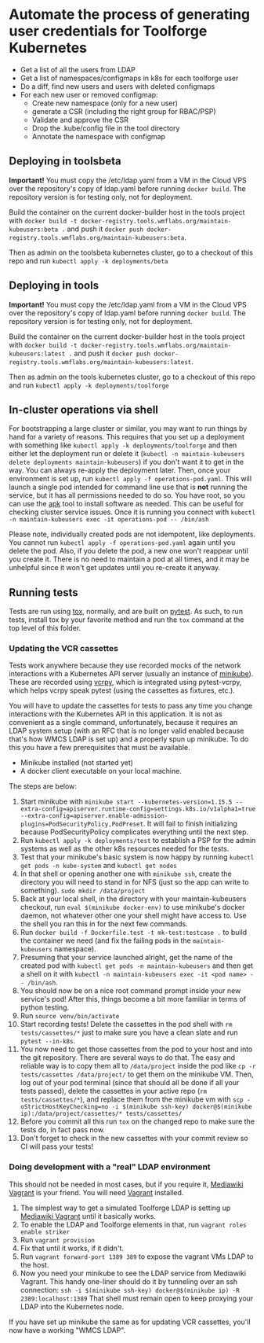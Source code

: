 # Automate the process of generating user credentials for Toolforge Kubernetes

 - Get a list of all the users from LDAP
 - Get a list of namespaces/configmaps in k8s for each toolforge user
 - Do a diff, find new users and users with deleted configmaps
 - For each new user or removed configmap:
    - Create new namespace (only for a new user)
    - generate a CSR (including the right group for RBAC/PSP)
    - Validate and approve the CSR
    - Drop the .kube/config file in the tool directory
    - Annotate the namespace with configmap

## Deploying in toolsbeta

**Important!** You must copy the /etc/ldap.yaml from a VM in the Cloud VPS over
the repository's copy of ldap.yaml before running `docker build`.  The repository
version is for testing only, not for deployment.

Build the container on the current docker-builder host in the tools project with
`docker build -t docker-registry.tools.wmflabs.org/maintain-kubeusers:beta .`
and push it `docker push docker-registry.tools.wmflabs.org/maintain-kubeusers:beta`.

Then as admin on the toolsbeta kubernetes cluster, go to a checkout of this repo
and run `kubectl apply -k deployments/beta`

## Deploying in tools

**Important!** You must copy the /etc/ldap.yaml from a VM in the Cloud VPS over
the repository's copy of ldap.yaml before running `docker build`.  The repository
version is for testing only, not for deployment.

Build the container on the current docker-builder host in the tools project with
`docker build -t docker-registry.tools.wmflabs.org/maintain-kubeusers:latest .`
and push it `docker push docker-registry.tools.wmflabs.org/maintain-kubeusers:latest`.

Then as admin on the tools kubernetes cluster, go to a checkout of this repo
and run `kubectl apply -k deployments/toolforge`

## In-cluster operations via shell

For bootstrapping a large cluster or similar, you may want to run things by hand
for a variety of reasons. This requires that you set up a deployment with 
something like `kubectl apply -k deployments/toolforge` and then either let
the deployment run or delete it (`kubectl -n maintain-kubeusers delete deployments maintain-kubeusers`)
if you don't want it to get in the way.  You can always re-apply the deployment
later. Then, once your environment is set up, run `kubectl apply -f operations-pod.yaml`.
This will launch a single pod intended for command line use that is **not** running
the service, but it has all permissions needed to do so. You have root, so you
can use the [apk](https://wiki.alpinelinux.org/wiki/Alpine_Linux_package_management) tool
to install software as needed. This can be useful for checking cluster service issues.
Once it is running you connect with `kubectl -n maintain-kubeusers exec -it operations-pod -- /bin/ash`

Please note, individually created pods are not idempotent, like deployments. You
cannot run `kubectl apply -f operations-pod.yaml` again until you delete the pod.
Also, if you delete the pod, a new one won't reappear until you create it. There
is no need to maintain a pod at all times, and it may be unhelpful since it won't
get updates until you re-create it anyway.

## Running tests

Tests are run using [tox](https://tox.readthedocs.io/en/latest/), normally,
and are built on [pytest](https://pytest.org/en/latest/). As such, to run
tests, install tox by your favorite method and run the `tox` command at the
top level of this folder.

### Updating the VCR cassettes

Tests work anywhere because they use recorded mocks of the network
interactions with a Kubernetes API server (usually an instance of
[minikube](https://github.com/kubernetes/minikube)). These are recorded using
[vcrpy](https://github.com/kevin1024/vcrpy), which is integrated using
pytest-vcrpy, which helps vcrpy speak pytest (using the cassettes as fixtures,
etc.).

You will have to update the cassettes for tests to pass any time you change
interactions with the Kubernetes API in this application. It is not as
convenient as a single command, unfortunately, because it requires an LDAP
system setup (with an RFC that is no longer valid enabled because that's how
WMCS LDAP is set up) and a properly spun up minikube. To do this you have
a few prerequisites that must be available.

- Minikube installed (not started yet)
- A docker client executable on your local machine.

The steps are below:

1. Start minikube with `minikube start --kubernetes-version=1.15.5 --extra-config=apiserver.runtime-config=settings.k8s.io/v1alpha1=true --extra-config=apiserver.enable-admission-plugins=PodSecurityPolicy,PodPreset`. It
   will fail to finish initializing because PodSecurityPolicy complicates
   everything until the next step.
2. Run `kubectl apply -k deployments/test` to establish a PSP for the admin systems as well as the other k8s resources needed for the tests.
3. Test that your minikube's basic system is now happy by running `kubectl get pods -n
   kube-system` and `kubectl get nodes`
4. In that shell or opening another one with `minikube ssh`, create the
    directory you will need to stand in for NFS (just so the app can write to
    something). `sudo mkdir /data/project`
5. Back at your local shell, in the directory with your maintain-kubeusers
    checkout, run `eval $(minikube docker-env)` to use minikube's docker
    daemon, not whatever other one your shell might have access to. Use the
    shell you ran this in for the next few commands.
6. Run `docker build -f Dockerfile.test -t mk-test:testcase .` to build the
    container we need (and fix the failing pods in the `maintain-kubeusers` namespace).
7. Presuming that your service launched alright, get the name of the created
    pod with `kubectl get pods -n maintain-kubeusers` and then get a shell on
    it with `kubectl -n maintain-kubeusers exec -it <pod name> -- /bin/ash`.
8. You should now be on a nice root command prompt inside your new service's
    pod! After this, things become a bit more familiar in terms of python
    testing.
9. Run `source venv/bin/activate`
10. Start recording tests! Delete the cassettes in the pod shell with `rm tests/cassettes/*` just to make sure you have a clean slate and run `pytest --in-k8s`.
11. You now need to get those cassettes from the pod to your host and into the
    git repository. There are several ways to do that. The easy and reliable way is to copy them all to `/data/project` inside the pod like `cp -r tests/cassettes /data/project/` to get them on the minikube VM.  Then, log out of your pod terminal (since that should all be done if all your tests passed), delete the cassettes in your active repo (`rm tests/cassettes/*`), and replace them from the minikube vm with `scp -oStrictHostKeyChecking=no -i $(minikube ssh-key) docker@$(minikube ip):/data/project/cassettes/* tests/cassettes/`
12. Before you commit all this run `tox` on the changed repo to make sure the tests do, in fact pass now.
13. Don't forget to check in the new cassettes with your commit review so CI
    will pass your tests!

### Doing development with a "real" LDAP environment

This should not be needed in most cases, but if you require it, [Mediawiki Vagrant](https://www.mediawiki.org/wiki/MediaWiki-Vagrant) is your friend.  You will need [Vagrant](https://www.vagrantup.com/) installed.

1. The simplest way to get a simulated Toolforge LDAP is setting up [Mediawiki
   Vagrant](https://www.mediawiki.org/wiki/MediaWiki-Vagrant) until it
   basically works.
2. To enable the LDAP and Toolforge elements in that, run `vagrant roles
   enable striker`
3. Run `vagrant provision`
4. Fix that until it works, if it didn't.
5. Run `vagrant forward-port 1389 389` to expose the vagrant VMs LDAP to the
   host.
6. Now you need your minikube to see the LDAP service from Mediawiki Vagrant.
   This handy one-liner should do it by tunneling over an ssh connection: `ssh
   -i $(minikube ssh-key) docker@$(minikube ip) -R 2389:localhost:1389`
   That shell must remain open to keep proxying your LDAP into the Kubernetes
   node.

If you have set up minikube the same as for updating VCR cassettes, you'll now
have a working "WMCS LDAP".

